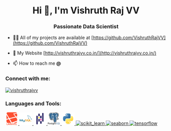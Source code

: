 <h1 align="center">Hi 👋, I'm Vishruth Raj VV</h1>
<h3 align="center">Passionate Data Scientist</h3>

<!--<p align="left"> <img src="https://komarev.com/ghpvc/?username=vishruthrajvv&label=Profile%20views&color=0e75b6&style=flat" alt="vishruthrajvv" /> </p>

<p align="left"> <a href="https://github.com/ryo-ma/github-profile-trophy"> <img src="https://github-profile-trophy.vercel.app/?username=vishruthrajvv" alt="vishruthrajvv" /></a> </p>-->

- 👨‍💻 All of my projects are available at [https://github.com/VishruthRajVV](https://github.com/VishruthRajVV)

- 📝 My Website [http://vishruthrajvv.co.in/](http://vishruthrajvv.co.in/)

- 📫 How to reach me **@**

<h3 align="left">Connect with me:</h3>
<p align="left">
<a href="https://linkedin.com/in/vishruthrajvv" target="blank"><img align="center" src="https://raw.githubusercontent.com/rahuldkjain/github-profile-readme-generator/master/src/images/icons/Social/linked-in-alt.svg" alt="vishruthrajvv" height="30" width="40" /></a>
</p>

<h3 align="left">Languages and Tools:</h3>
<p align="left"> <a href="https://laravel.com/" target="_blank" rel="noreferrer"> <img src="https://raw.githubusercontent.com/devicons/devicon/master/icons/laravel/laravel-plain-wordmark.svg" alt="laravel" width="40" height="40"/> </a> <a href="https://www.mysql.com/" target="_blank" rel="noreferrer"> <img src="https://raw.githubusercontent.com/devicons/devicon/master/icons/mysql/mysql-original-wordmark.svg" alt="mysql" width="40" height="40"/> </a> <a href="https://pandas.pydata.org/" target="_blank" rel="noreferrer"> <img src="https://raw.githubusercontent.com/devicons/devicon/2ae2a900d2f041da66e950e4d48052658d850630/icons/pandas/pandas-original.svg" alt="pandas" width="40" height="40"/> </a> <a href="https://www.postgresql.org" target="_blank" rel="noreferrer"> <img src="https://raw.githubusercontent.com/devicons/devicon/master/icons/postgresql/postgresql-original-wordmark.svg" alt="postgresql" width="40" height="40"/> </a> <a href="https://www.python.org" target="_blank" rel="noreferrer"> <img src="https://raw.githubusercontent.com/devicons/devicon/master/icons/python/python-original.svg" alt="python" width="40" height="40"/> </a> <a href="https://scikit-learn.org/" target="_blank" rel="noreferrer"> <img src="https://upload.wikimedia.org/wikipedia/commons/0/05/Scikit_learn_logo_small.svg" alt="scikit_learn" width="40" height="40"/> </a> <a href="https://seaborn.pydata.org/" target="_blank" rel="noreferrer"> <img src="https://seaborn.pydata.org/_images/logo-mark-lightbg.svg" alt="seaborn" width="40" height="40"/> </a> <a href="https://www.tensorflow.org" target="_blank" rel="noreferrer"> <img src="https://www.vectorlogo.zone/logos/tensorflow/tensorflow-icon.svg" alt="tensorflow" width="40" height="40"/> </a> </p>

<!--<p>&nbsp;<img align="center" src="https://github-readme-stats.vercel.app/api?username=vishruthrajvv&show_icons=true&locale=en" alt="vishruthrajvv" /></p>-->
